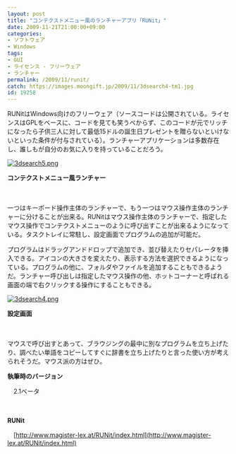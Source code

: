 ```yaml
---
layout: post
title: "コンテクストメニュー風のランチャーアプリ「RUNit」"
date: 2009-11-21T21:00:00+09:00
categories:
- ソフトウェア
- Windows
tags: 
- GUI
- ライセンス - フリーウェア
- ランチャー
permalink: /2009/11/runit/
catch: https://images.moongift.jp/2009/11/3dsearch4-tm1.jpg
id: 19258
---
```

RUNitはWindows向けのフリーウェア（ソースコードは公開されている。ライセンスはGPLをベースに、コードを見ても笑うべからず、このコードが元でリッチになったら子供三人に対して最低15ドルの誕生日プレゼントを贈らないといけないといった条件が付与されている）。ランチャーアプリケーションは多数存在し、誰しもが自分のお気に入りを持っていることだろう。

  

[![3dsearch5.png](https://images.moongift.jp/2009/11/3dsearch5-tm1.jpg)](https://images.moongift.jp/2009/11/3dsearch52.png)  
  
**コンテクストメニュー風ランチャー**

  

　

  

一つはキーボード操作主体のランチャーで、もう一つはマウス操作主体のランチャーに分けることが出来る。RUNitはマウス操作主体のランチャーで、指定したマウス操作でコンテクストメニューのように呼び出すことが出来るようになっている。タスクトレイに常駐し、設定画面でプログラムの追加が可能だ。

  
  
<!--more-->

プログラムはドラッグアンドドロップで追加でき、並び替えたりセパレータを挿入できる。アイコンの大きさを変えたり、表示する方法を選択できるようになっている。プログラムの他に、フォルダやファイルを追加することもできるようだ。ランチャー呼び出しは指定したマウス操作の他、ホットコーナーと呼ばれる画面の端で右クリックする操作にすることもできる。

  

[![3dsearch4.png](https://images.moongift.jp/2009/11/3dsearch4-tm1.jpg)](https://images.moongift.jp/2009/11/3dsearch41.png)  
  
**設定画面**

  

　

  

マウスで呼び出すとあって、ブラウジングの最中に別なプログラムを立ち上げたり、調べたい単語をコピーしてすぐに辞書を立ち上げたりと言った使い方が考えられそうだ。マウス派の方はぜひ。

  

**執筆時のバージョン**  
  
　2.1ベータ

  

　

  

**RUNit**  
  
　[http://www.magister-lex.at/RUNit/index.html](http://www.magister-lex.at/RUNit/index.html)

  
